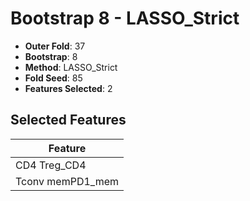 # Bootstrap 8 - LASSO_Strict

- **Outer Fold**: 37
- **Bootstrap**: 8
- **Method**: LASSO_Strict
- **Fold Seed**: 85
- **Features Selected**: 2

## Selected Features

| Feature |
|---------|
| CD4 Treg_CD4 |
| Tconv memPD1_mem |
